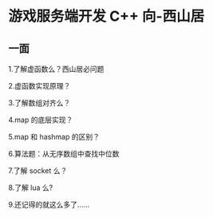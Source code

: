 # 游戏服务端开发 C++ 向-西山居

## 一面
1.了解虚函数么？西山居必问题

2.虚函数实现原理？

3.了解数组对齐么？

4.map 的底层实现？

5.map 和 hashmap 的区别？

6.算法题：从无序数组中查找中位数

7.了解 socket 么？

8.了解 lua 么?

9.还记得的就这么多了......
